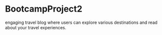 # BootcampProject2
engaging travel blog where users can explore various destinations and read about your travel experiences.
